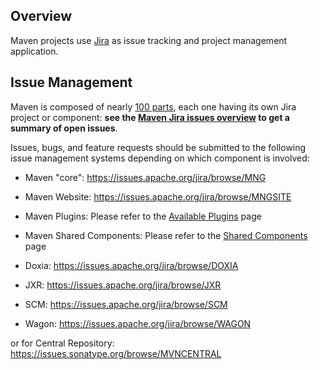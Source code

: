 ## Overview
<!--
Licensed to the Apache Software Foundation (ASF) under one
or more contributor license agreements.  See the NOTICE file
distributed with this work for additional information
regarding copyright ownership.  The ASF licenses this file
to you under the Apache License, Version 2.0 (the
"License"); you may not use this file except in compliance
with the License.  You may obtain a copy of the License at

    http://www.apache.org/licenses/LICENSE-2.0

Unless required by applicable law or agreed to in writing,
software distributed under the License is distributed on an
"AS IS" BASIS, WITHOUT WARRANTIES OR CONDITIONS OF ANY
KIND, either express or implied.  See the License for the
specific language governing permissions and limitations
under the License.
-->

Maven projects use [Jira](https://www.atlassian.com/software/jira) as issue tracking and project management application.

## Issue Management

Maven is composed of nearly [100 parts](/scm.html#Maven_Sources_Overview), each one having its own Jira project or component:
**see the [Maven Jira issues overview](https://cwiki.apache.org/confluence/display/MAVEN/Maven+JIRA+issues+overview) to get a summary of open issues**.

Issues, bugs, and feature requests should be submitted to the following
issue management systems depending on which component is involved:

* Maven "core": <https://issues.apache.org/jira/browse/MNG>

* Maven Website: <https://issues.apache.org/jira/browse/MNGSITE>

* Maven Plugins: Please refer to the [Available Plugins](./plugins/index.html) page

* Maven Shared Components: Please refer to the [Shared Components](./shared/index.html) page

* Doxia: <https://issues.apache.org/jira/browse/DOXIA>

* JXR: <https://issues.apache.org/jira/browse/JXR>

* SCM: <https://issues.apache.org/jira/browse/SCM>

* Wagon: <https://issues.apache.org/jira/browse/WAGON>

or for Central Repository: <https://issues.sonatype.org/browse/MVNCENTRAL>
